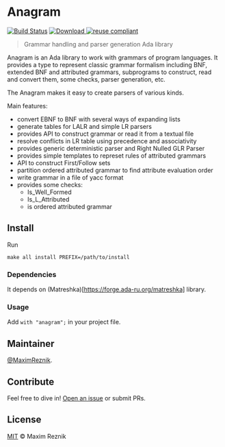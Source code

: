 Anagram
=======

[![Build Status](https://travis-ci.org/reznikmm/anagram.svg)](https://travis-ci.org/reznikmm/anagram)
[ ![Download](https://api.bintray.com/packages/reznikmm/matreshka/ada-pretty/images/download.svg) ](https://bintray.com/reznikmm/matreshka/ada-pretty/_latestVersion)
[![reuse compliant](https://img.shields.io/badge/reuse-compliant-green.svg)](https://git.fsfe.org/fsfe/reuse-web)

> Grammar handling and parser generation Ada library

Anagram is an Ada library to work with grammars of program languages.
It provides a type to represent classic grammar formalism including
BNF, extended BNF and attributed grammars, subprograms to construct, read
and convert them, some checks, parser generation, etc.

The Anagram makes it easy to create parsers of various kinds.

Main features:
* convert EBNF to BNF with several ways of expanding lists
* generate tables for LALR and simple LR parsers
* provides API to construct grammar or read it from a textual file
* resolve conflicts in LR table using precedence and associativity
* provides generic deterministic parser and Right Nulled GLR Parser
* provides simple templates to represet rules of attributed grammars
* API to construct First/Follow sets
* partition ordered attributed grammar to find attribute evaluation order
* write grammar in a file of yacc format
* provides some checks:
  + Is_Well_Formed
  + Is_L_Attributed
  + is ordered attributed grammar

## Install

Run
```
make all install PREFIX=/path/to/install
```

### Dependencies
It depends on (Matreshka)[https://forge.ada-ru.org/matreshka] library.

### Usage
Add `with "anagram";` in your project file.

## Maintainer

[@MaximReznik](https://github.com/reznikmm).

## Contribute

Feel free to dive in!
[Open an issue](https://github.com/reznikmm/anagram/issues/new) or submit PRs.

## License

[MIT](LICENSE) © Maxim Reznik


